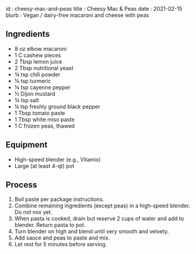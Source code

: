 id         : cheesy-mac-and-peas
title      : Cheesy Mac & Peas
date       : 2021-02-15
blurb      : Vegan / dairy-free macaroni and cheese with peas

## Ingredients

* 8 oz elbow macaroni
* 1 C cashew pieces
* 2 Tbsp lemon juice
* 2 Tbsp nutritional yeast
* &frac34; tsp chili powder
* &frac18; tsp turmeric
* &frac18; tsp cayenne pepper
* &frac12; Dijon mustard
* &frac34; tsp salt
* &frac14; tsp freshly ground black pepper
* 1 Tbsp tomato paste
* 1 Tbsp white miso paste
* 1 C frozen peas, thawed

## Equipment

* High-speed blender (e.g., Vitamix)
* Large (at least 4-qt) pot

## Process

1. Boil paste per package instructions.
2. Combine remaining ingredients (except peas) in a high-speed blender. Do not mix yet.
3. When pasta is cooked, drain but reserve 2 cups of water and add to blender. Return pasta to pot.
4. Turn blender on high and blend until very smooth and velvety.
5. Add sauce and peas to paste and mix.
6. Let rest for 5 minutes before serving.
